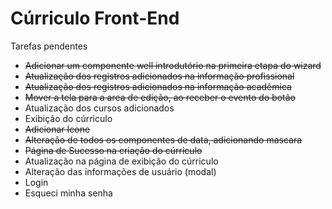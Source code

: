 Cúrriculo Front-End
======

Tarefas pendentes

+ ~~Adicionar um componente well introdutório na primeira etapa do wizard~~
+ ~~Atualização dos registros adicionados na informação profissional~~
+ ~~Atualização dos registros adicionados na informação acadêmica~~
+ ~~Mover a tela para a area de edição, ao receber o evento do botão~~
+ Atualização dos cursos adicionados
+ Exibição do cúrriculo
+ ~~Adicionar Icone~~
+ ~~Alteração de todos os componentes de data, adicionando mascara~~
+ ~~Página de Sucesso na criação do cúrriculo~~
+ Atualização na página de exibição do cúrriculo
+ Alteração das informações de usuário (modal)
+ Login
+ Esqueci minha senha